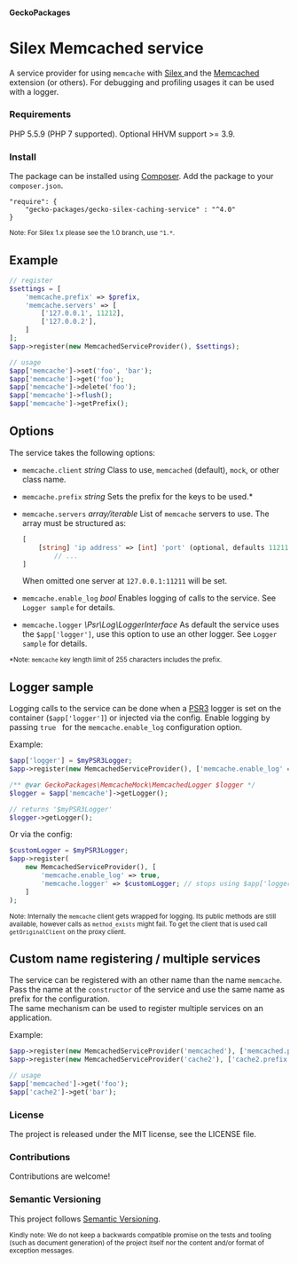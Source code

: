 #### GeckoPackages

# Silex Memcached service

A service provider for using `memcache` with [ Silex ](http://silex.sensiolabs.org) and the [ Memcached ](https://secure.php.net/manual/en/book.memcached.php) extension (or others).
For debugging and profiling usages it can be used with a logger.

### Requirements

PHP 5.5.9 (PHP 7 supported). Optional HHVM support >= 3.9.

### Install

The package can be installed using [Composer](https://getcomposer.org/).
Add the package to your `composer.json`.

```
"require": {
    "gecko-packages/gecko-silex-caching-service" : "^4.0"
}
```

<sub>Note: For Silex 1.x please see the 1.0 branch, use `^1.*`.</sub>

## Example

```php
// register
$settings = [
    'memcache.prefix' => $prefix,
    'memcache.servers' => [
        ['127.0.0.1', 11212],
        ['127.0.0.2'],
    ]
];
$app->register(new MemcachedServiceProvider(), $settings);

// usage
$app['memcache']->set('foo', 'bar');
$app['memcache']->get('foo');
$app['memcache']->delete('foo');
$app['memcache']->flush();
$app['memcache']->getPrefix();
```

## Options

The service takes the following options:
* `memcache.client`
  *string* Class to use, `memcached` (default), `mock`, or other class name.

* `memcache.prefix`
  *string* Sets the prefix for the keys to be used.\*

* `memcache.servers`
  *array/iterable* List of `memcache` servers to use.
  The array must be structured as:
  ```php
  [
      [string] 'ip address' => [int] 'port' (optional, defaults 11211),
          // ...
  ]
   ```

  When omitted one server at `127.0.0.1:11211` will be set.

* `memcache.enable_log`
  *bool* Enables logging of calls to the service. See `Logger sample` for details.

* `memcache.logger`
  *\Psr\Log\LoggerInterface* As default the service uses the `$app['logger']`,
  use this option to use an other logger. See `Logger sample` for details.

<sub>\*Note: `memcache` key length limit of 255 characters includes the prefix.

## Logger sample

Logging calls to the service can be done when a [PSR3](https://github.com/php-fig/log/blob/master/Psr/Log/LoggerInterface.php) logger is set on the container (`$app['logger']`) or injected via the config. Enable logging by passing `true ` for the `memcache.enable_log` configuration option.

Example:
```php
$app['logger'] = $myPSR3Logger;
$app->register(new MemcachedServiceProvider(), ['memcache.enable_log' => true]);

/** @var GeckoPackages\MemcacheMock\MemcachedLogger $logger */
$logger = $app['memcache']->getLogger();

// returns '$myPSR3Logger'
$logger->getLogger();
```

Or via the config:
```php
$customLogger = $myPSR3Logger;
$app->register(
    new MemcachedServiceProvider(), [
        'memcache.enable_log' => true,
        'memcache.logger' => $customLogger; // stops using $app['logger']
    ]
);
```

<sub>Note:
Internally the `memcache` client gets wrapped for logging. Its public methods are still available, however calls as `method_exists` might fail. To get the client that is used call `getOriginalClient` on the proxy client.</sub>

## Custom name registering / multiple services

The service can be registered with an other name than the name `memcache`.
Pass the name at the `constructor` of the service and use the same name as prefix for the configuration.<br/>
The same mechanism can be used to register multiple services on an application.

Example:

```php
$app->register(new MemcachedServiceProvider('memcached'), ['memcached.prefix' => $prefix]);
$app->register(new MemcachedServiceProvider('cache2'), ['cache2.prefix' => $prefix]);

// usage
$app['memcached']->get('foo');
$app['cache2']->get('bar');
```

### License

The project is released under the MIT license, see the LICENSE file.

### Contributions

Contributions are welcome!

### Semantic Versioning

This project follows [Semantic Versioning](http://semver.org/).

<sub>Kindly note:
We do not keep a backwards compatible promise on the tests and tooling (such as document generation) of the project itself
nor the content and/or format of exception messages.</sub>

